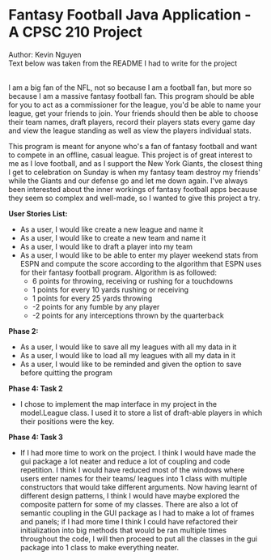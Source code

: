 #  Fantasy Football Java Application - A CPSC 210 Project 
Author: Kevin Nguyen </br>
Text below was taken from the README I had to write for the project

</br>
I am a big fan of the NFL, not so because I am a football fan, but more so because I am a massive fantasy 
football fan. This program should be able for you to act as a commissioner for the league, you'd be able to
name your league, get your friends to join. Your friends should then be able to choose their team names, 
draft players, record their players stats every game day and view the league standing as well as view the
players individual stats. 

This program is meant for anyone who's a fan of fantasy football and want to compete in an offline, casual
league. This project is of great interest to me as I love football, and as I support the New York Giants, 
the closest thing I get to celebration on Sunday is when my fantasy team destroy my friends' while the Giants
and our defense go and let me down again. I've always been interested about the inner workings of fantasy
football apps because they seem so complex and well-made, so I wanted to give this project a try.

**User Stories List:**

- As a user, I would like create a new league and name it
- As a user, I would like to create a new team and name it
- As a user, I would like to draft a player into my team
- As a user, I would like to be able to enter my player weekend stats from ESPN and compute the score 
  according to the algorithm that ESPN uses for their fantasy football program. Algorithm is as followed:
    - 6 points for throwing, receiving or rushing for a touchdowns 
    - 1 points for every 10 yards rushing or receiving
    - 1 points for every 25 yards throwing
    - -2 points for any fumble by any player
    - -2 points for any interceptions thrown by the quarterback

**Phase 2:**

- As a user, I would like to save all my leagues with all my data in it
- As a user, I would like to load all my leagues with all my data in it
- As a user, I would like to be reminded and given the option to save before quitting the program

**Phase 4: Task 2**

- I chose to implement the map interface in my project in the model.League class. I used it to store a list of draft-able
  players in which their positions were the key. 

 **Phase 4: Task 3**

- If I had more time to work on the project. I think I would have made the gui package a lot neater and reduce a lot of 
  coupling and code repetition. I think I would have reduced most of the windows where users enter names for their teams/
  leagues into 1 class with multiple constructors that would take different arguments. Now having learnt of different 
  design patterns, I think I would have maybe explored the composite pattern for some of my classes.  There are also a lot
  of semantic coupling in the GUI package as I had to make a lot of frames and panels; if I had more time I think I could
  have refactored their initialization into big methods that would be ran multiple times throughout the code, I will then
  proceed to put all the classes in the gui package into 1 class to make everything neater. 
